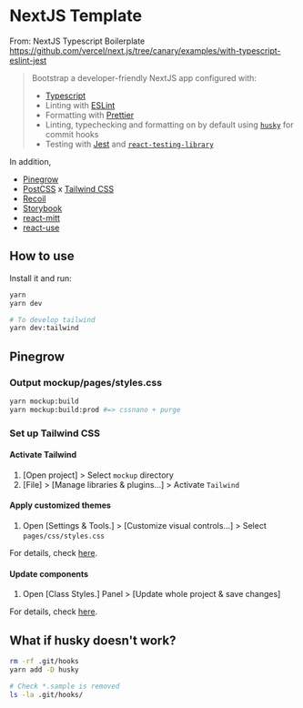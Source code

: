 # NextJS Template

From: NextJS Typescript Boilerplate  
https://github.com/vercel/next.js/tree/canary/examples/with-typescript-eslint-jest

> Bootstrap a developer-friendly NextJS app configured with:
> 
> - [Typescript](https://www.typescriptlang.org/)
> - Linting with [ESLint](https://eslint.org/)
> - Formatting with [Prettier](https://prettier.io/)
> - Linting, typechecking and formatting on by default using [`husky`](https://github.com/typicode/husky) for commit hooks
> - Testing with [Jest](https://jestjs.io/) and [`react-testing-library`](https://testing-library.com/docs/react-testing-library/intro)

In addition, 

- [Pinegrow](https://pinegrow.com/)
- [PostCSS](https://postcss.org/) x [Tailwind CSS](https://tailwindcss.com/)
- [Recoil](https://recoiljs.org/)
- [Storybook](https://storybook.js.org/)
- [react-mitt](https://www.npmjs.com/package/react-mitt)
- [react-use](https://github.com/streamich/react-use)

## How to use

Install it and run:

```bash
yarn
yarn dev

# To develop tailwind
yarn dev:tailwind
```

## Pinegrow

### Output mockup/pages/styles.css
```bash
yarn mockup:build
yarn mockup:build:prod #=> cssnano + purge
```

### Set up Tailwind CSS

#### Activate Tailwind

1. [Open project] > Select `mockup` directory
2. [File] > [Manage libraries & plugins...] > Activate `Tailwind`

#### Apply customized themes

1. Open [Settings & Tools.] > [Customize visual controls...] > Select `pages/css/styles.css`

For details, check [here](https://pinegrow.com/docs/tailwind/customized-themes/).

#### Update components

1. Open [Class Styles.] Panel > [Update whole project & save changes]

For details, check [here](https://pinegrow.com/docs/tailwind/class-styles/).

## What if husky doesn't work?

```bash
rm -rf .git/hooks
yarn add -D husky

# Check *.sample is removed
ls -la .git/hooks/
```
